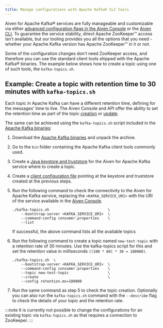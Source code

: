 ```yaml
---
title: Manage configurations with Apache Kafka® CLI tools
---
```


Aiven for Apache Kafka® services are fully manageable and customizable via either [advanced configuration flags in the Aiven Console](use-zookeeper) or the [Aiven CLI](/docs/tools/cli).
To guarantee the service stability, direct Apache
ZooKeeper™ access isn't available, but our tooling provides you all the
options that you need - whether your Apache Kafka version has Apache
ZooKeeper™ in it or not.

Some of the configuration changes don't need ZooKeeper access, and
therefore you can use the standard client tools shipped with the Apache
Kafka® binaries. The example below shows how to create a topic using one
of such tools, the `kafka-topics.sh`.

## Example: Create a topic with retention time to 30 minutes with `kafka-topics.sh`

Each topic in Apache Kafka can have a different retention time, defining
for the messages' time to live. The Aiven Console and API offer the
ability to set the retention time as part of the topic
[creation](/docs/tools/cli/service/topic#avn_cli_service_topic_create)
or [update](/docs/tools/cli/service/topic#avn-cli-topic-update).

The same can be achieved using the `kafka-topics.sh` script included in
the [Apache Kafka binaries](https://kafka.apache.org/downloads):

1.  Download the [Apache Kafka
    binaries](https://kafka.apache.org/downloads) and unpack the archive.

1.  Go to the `bin` folder containing the Apache Kafka client
    tools commonly used.

1.  Create a
    [Java keystore and truststore](keystore-truststore) for the Aiven for Apache Kafka service where to
    create a topic.

1.  Create a
    [client configuration file](kafka-tools-config-file) pointing at the keystore and truststore created at the
    previous steps.

1.  Run the following command to check the connectivity to the Aiven for
    Apache Kafka service, replacing the `<KAFKA_SERVICE_URI>` with the
    URI of the service available in the [Aiven
    Console](https://console.aiven.io/).

    ```
    ./kafka-topics.sh                           \
        --bootstrap-server <KAFKA_SERVICE_URI>  \
        --command-config consumer.properties    \
        --list
    ```

    If successful, the above command lists all the available topics

1.  Run the following command to create a topic named
    `new-test-topic` with a retention rate of 30 minutes. Use the
    kafka-topics script for this and set the retention value in
    milliseconds `((100 * 60) * 30 = 180000)`.

    ```
    ./kafka-topics.sh  \
        --bootstrap-server <KAFKA_SERVICE_URI>  \
        --command-config consumer.properties    \
        --topic new-test-topic                  \
        --create                                \
        --config retention.ms=180000
    ```

1.  Run the same command as step 5 to check the topic creation.
    Optionally you can also run the `kafka-topics.sh` command with the
    `--describe` flag to check the details of your topic and the
    retention rate.

:::note
It is currently not possible to change the configurations for an
existing topic via `kafka-topics.sh` as that requires a connection to
ZooKeeper.
:::
